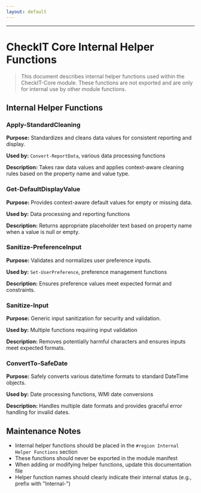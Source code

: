```yaml
---
layout: default
---
```


<link rel="stylesheet" href="assets/style.css">

---
# CheckIT Core Internal Helper Functions

> This document describes internal helper functions used within the CheckIT-Core module.
> These functions are not exported and are only for internal use by other module functions.

## Internal Helper Functions

### Apply-StandardCleaning

**Purpose:** Standardizes and cleans data values for consistent reporting and display.

**Used by:** `Convert-ReportData`, various data processing functions

**Description:** Takes raw data values and applies context-aware cleaning rules based on the property name and value type.

### Get-DefaultDisplayValue

**Purpose:** Provides context-aware default values for empty or missing data.

**Used by:** Data processing and reporting functions

**Description:** Returns appropriate placeholder text based on property name when a value is null or empty.

### Sanitize-PreferenceInput

**Purpose:** Validates and normalizes user preference inputs.

**Used by:** `Set-UserPreference`, preference management functions

**Description:** Ensures preference values meet expected format and constraints.

### Sanitize-Input

**Purpose:** Generic input sanitization for security and validation.

**Used by:** Multiple functions requiring input validation

**Description:** Removes potentially harmful characters and ensures inputs meet expected formats.

### ConvertTo-SafeDate

**Purpose:** Safely converts various date/time formats to standard DateTime objects.

**Used by:** Date processing functions, WMI date conversions

**Description:** Handles multiple date formats and provides graceful error handling for invalid dates.

## Maintenance Notes

- Internal helper functions should be placed in the `#region Internal Helper Functions` section
- These functions should never be exported in the module manifest
- When adding or modifying helper functions, update this documentation file
- Helper function names should clearly indicate their internal status (e.g., prefix with "Internal-")